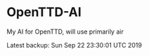 # OpenTTD-AI
My AI for OpenTTD, will use primarily air

Latest backup: Sun Sep 22 23:30:01 UTC 2019
